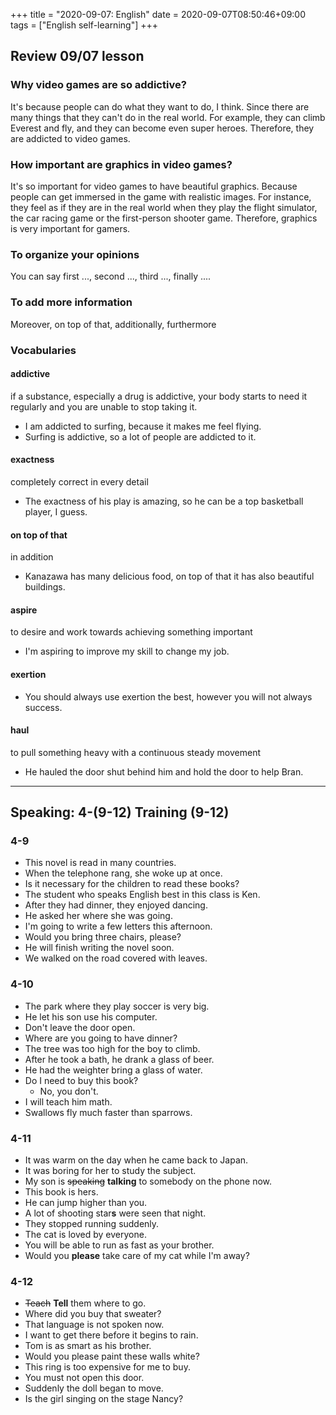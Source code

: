 +++
title =  "2020-09-07: English"
date = 2020-09-07T08:50:46+09:00
tags = ["English self-learning"]
+++

## Review 09/07 lesson

### Why video games are so addictive?

It's because people can do what they want to do, I think.
Since there are many things that they can't do in the real world.
For example, they can climb Everest and fly, and they can become even super heroes.
Therefore, they are addicted to video games.

### How important are graphics in video games?

It's so important for video games to have beautiful graphics.
Because people can get immersed in the game with realistic images.
For instance, they feel as if they are in the real world
when they play the flight simulator, the car racing game or the first-person shooter game.
Therefore, graphics is very important for gamers.

### To organize your opinions

You can say first ..., second ..., third ..., finally ....

### To add more information

Moreover, on top of that, additionally, furthermore

### Vocabularies

#### addictive
if a substance, especially a drug is addictive, your body starts to need it regularly and you are unable to stop taking it.

* I am addicted to surfing, because it makes me feel flying.
* Surfing is addictive, so a lot of people are addicted to it.

#### exactness
completely correct in every detail

* The exactness of his play is amazing, so he can be a top basketball player, I guess.

#### on top of that
in addition

* Kanazawa has many delicious food, on top of that it has also beautiful buildings.

#### aspire
to desire and work towards achieving something important

* I'm aspiring to improve my skill to change my job.

#### exertion

* You should always use exertion the best, however you will not always success.

#### haul
to pull something heavy with a continuous steady movement

* He hauled the door shut behind him and hold the door to help Bran.

- - -

## Speaking: 4-(9-12) Training (9-12)

### 4-9

* This novel is read in many countries.
* When the telephone rang, she woke up at once.
* Is it necessary for the children to read these books?
* The student who speaks English best in this class is Ken.
* After they had dinner, they enjoyed dancing.
* He asked her where she was going.
* I'm going to write a few letters this afternoon.
* Would you bring three chairs, please?
* He will finish writing the novel soon.
* We walked on the road covered with leaves.

### 4-10

* The park where they play soccer is very big.
* He let his son use his computer.
* Don't leave the door open.
* Where are you going to have dinner?
* The tree was too high for the boy to climb.
* After he took a bath, he drank a glass of beer.
* He had the weighter bring a glass of water.
* Do I need to buy this book?
    - No, you don't.
* I will teach him math.
* Swallows fly much faster than sparrows.

### 4-11

* It was warm on the day when he came back to Japan.
* It was boring for her to study the subject.
* My son is ~~speaking~~ **talking** to somebody on the phone now.
* This book is hers.
* He can jump higher than you.
* A lot of shooting star**s** were seen that night.
* They stopped running suddenly.
* The cat is loved by everyone.
* You will be able to run as fast as your brother.
* Would you **please** take care of my cat while I'm away?

### 4-12

* ~~Teach~~ **Tell** them where to go.
* Where did you buy that sweater?
* That language is not spoken now.
* I want to get there before it begins to rain.
* Tom is as smart as his brother.
* Would you please paint these walls white?
* This ring is too expensive for me to buy.
* You must not open this door.
* Suddenly the doll began to move.
* Is the girl singing on the stage Nancy?
